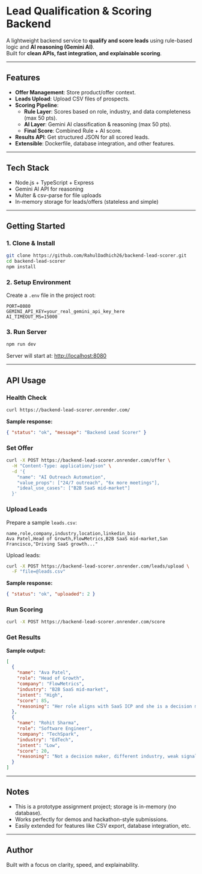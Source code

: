 # Lead Qualification & Scoring Backend

A lightweight backend service to **qualify and score leads** using rule-based logic and **AI reasoning (Gemini AI)**.  
Built for **clean APIs, fast integration, and explainable scoring**.

---

## Features

- **Offer Management**: Store product/offer context.
- **Leads Upload**: Upload CSV files of prospects.
- **Scoring Pipeline**:
  - **Rule Layer**: Scores based on role, industry, and data completeness (max 50 pts).
  - **AI Layer**: Gemini AI classification & reasoning (max 50 pts).
  - **Final Score**: Combined Rule + AI score.
- **Results API**: Get structured JSON for all scored leads.
- **Extensible**: Dockerfile, database integration, and other features.

---

## Tech Stack

- Node.js + TypeScript + Express
- Gemini AI API for reasoning
- Multer & csv-parse for file uploads
- In-memory storage for leads/offers (stateless and simple)

---

## Getting Started

### 1. Clone & Install

```bash
git clone https://github.com/RahulDadhich26/backend-lead-scorer.git
cd backend-lead-scorer
npm install
```

### 2. Setup Environment

Create a `.env` file in the project root:

```
PORT=8080
GEMINI_API_KEY=your_real_gemini_api_key_here
AI_TIMEOUT_MS=15000
```

### 3. Run Server

```bash
npm run dev
```

Server will start at: [http://localhost:8080](http://localhost:8080)

---

## API Usage

### Health Check

```bash
curl https://backend-lead-scorer.onrender.com/
```

**Sample response:**
```json
{ "status": "ok", "message": "Backend Lead Scorer" }
```

### Set Offer

```bash
curl -X POST https://backend-lead-scorer.onrender.com/offer \
  -H "Content-Type: application/json" \
  -d '{
    "name": "AI Outreach Automation",
    "value_props": ["24/7 outreach", "6x more meetings"],
    "ideal_use_cases": ["B2B SaaS mid-market"]
  }'
```

### Upload Leads

Prepare a sample `leads.csv`:

```
name,role,company,industry,location,linkedin_bio
Ava Patel,Head of Growth,FlowMetrics,B2B SaaS mid-market,San Francisco,"Driving SaaS growth..."
```

Upload leads:

```bash
curl -X POST https://backend-lead-scorer.onrender.com/leads/upload \
  -F "file=@leads.csv"
```

**Sample response:**
```json
{ "status": "ok", "uploaded": 2 }
```

### Run Scoring

```bash
curl -X POST https://backend-lead-scorer.onrender.com/score
```

### Get Results

**Sample output:**

```json
[
  {
    "name": "Ava Patel",
    "role": "Head of Growth",
    "company": "FlowMetrics",
    "industry": "B2B SaaS mid-market",
    "intent": "High",
    "score": 85,
    "reasoning": "Her role aligns with SaaS ICP and she is a decision maker."
  },
  {
    "name": "Rohit Sharma",
    "role": "Software Engineer",
    "company": "TechSpark",
    "industry": "EdTech",
    "intent": "Low",
    "score": 20,
    "reasoning": "Not a decision maker, different industry, weak signals."
  }
]
```

---

## Notes

- This is a prototype assignment project; storage is in-memory (no database).
- Works perfectly for demos and hackathon-style submissions.
- Easily extended for features like CSV export, database integration, etc.

---

## Author

Built with a focus on clarity, speed, and explainability.
